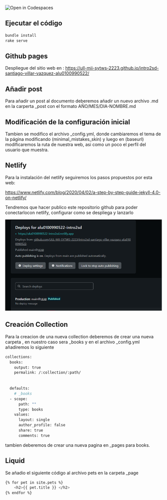 ![Open in Codespaces](https://classroom.github.com/assets/open-in-codespaces-abfff4d4e15f9e1bd8274d9a39a0befe03a0632bb0f153d0ec72ff541cedbe34.svg)

## Ejecutar el código
```bash
bundle install
rake serve
```

## Github pages
Despliegue del sitio web en  : https://ull-mii-sytws-2223.github.io/intro2sd-santiago-villar-vazquez-alu0100990522/

## Añadir post

Para añadir un post al documento deberemos añadir un nuevo archivo .md en la carperta _post con el formato AÑO/MES/DIA-NOMBRE.md

## Modificación de la configuración inicial
Tambien se modifico el archivo _config.yml, donde cambiaremos el tema de la página modificando (minimal_mistakes_skin) y luego en (baseurl) modificaremos la ruta de nuestra web, asi como un poco el perfil del usuario que muestra. 

## Netlify
Para la instalación del netlify seguiremos los pasos propuestos por esta web: 

https://www.netlify.com/blog/2020/04/02/a-step-by-step-guide-jekyll-4.0-on-netlify/

Tendremos que hacer publico este repositorio github para poder conectarlocon netlify, configurar como se despliega y lanzarlo

![interfaz_gitpod](assets/images/netlify.PNG)

## Creación Collection

Para la creacion de una nueva collection deberemos de crear una nueva carpeta , en nuestro caso sera _books y en el archivo _config.yml añadiremos lo siguiente

```bash
collections:
  books:
    output: true
    permalink: /:collection/:path/
    
    
  defaults:  
    # _books
  - scope:
      path: ""
      type: books
    values:
      layout: single
      author_profile: false
      share: true
      comments: true

```

tambien deberemos de crear una nueva pagina en _pages para books.

## Liquid

Se añadio el siguiente código al archivo pets en la carpeta _page

```bash
{% for pet in site.pets %}
    <h2>{{ pet.title }} </h2>   
{% endfor %}
```




